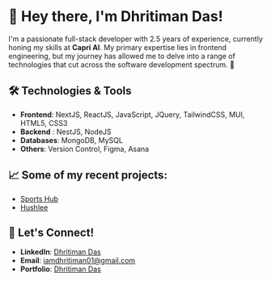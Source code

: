 # 👋 Hey there, I'm Dhritiman Das!

I'm a passionate full-stack developer with 2.5 years of experience, currently honing my skills at **Capri AI**. My primary expertise lies in frontend engineering, but my journey has allowed me to delve into a range of technologies that cut across the software development spectrum. 🚀

## 🛠️ Technologies & Tools

- **Frontend**: NextJS, ReactJS, JavaScript, JQuery, TailwindCSS, MUI, HTML5, CSS3
- **Backend** : NestJS, NodeJS
- **Databases**: MongoDB, MySQL
- **Others**: Version Control, Figma, Asana

## 📈 Some of my recent projects:
- [Sports Hub](https://github.com/SportsAppv2/WebApp)
- [Hushlee](https://github.com/Dhritiman-Das/hushlee)

## 📣 Let's Connect!
- **LinkedIn**: [Dhritiman Das](https://www.linkedin.com/in/iamdhritiman01/)
- **Email**: [iamdhritiman01@gmail.com](mailTo:iamdhritiman01@gmail.com)
- **Portfolio**: [Dhritiman Das](https://dhritimandas.com/)

